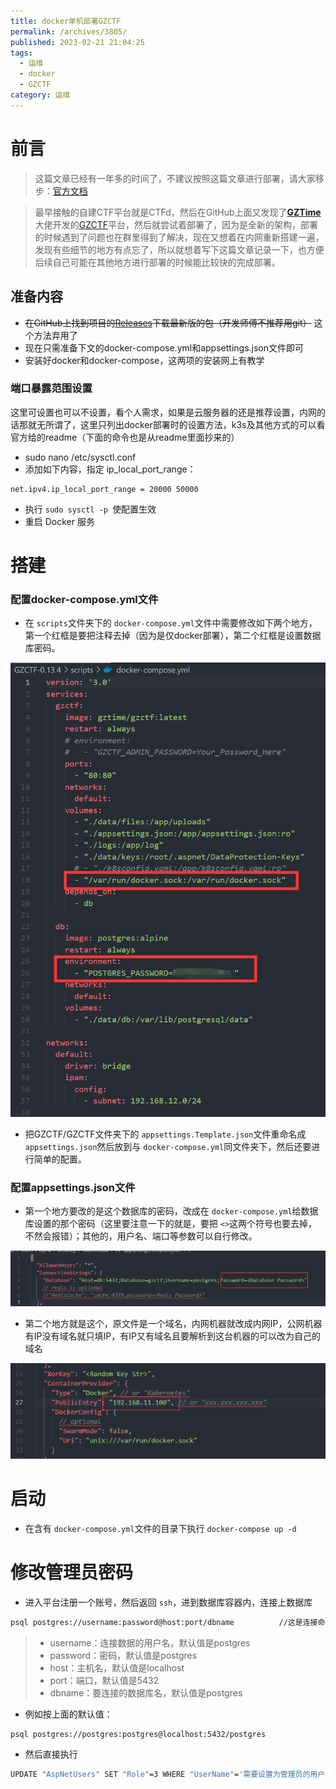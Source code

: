 ```yaml
---
title: docker单机部署GZCTF
permalink: /archives/3805/
published: 2023-02-21 21:04:25
tags: 
  - 运维
  - docker
  - GZCTF
category: 运维
---
```

# 前言

> 这篇文章已经有一年多的时间了，不建议按照这篇文章进行部署，请大家移步：[官方文档](https://gzctf.gzti.me/)

> 最早接触的自建CTF平台就是CTFd，然后在GitHub上面又发现了[**GZTime**](https://gztime.cc/)大佬开发的[GZCTF](https://github.com/GZTimeWalker/GZCTF)平台，然后就尝试着部署了，因为是全新的架构，部署的时候遇到了问题也在群里得到了解决，现在又想着在内网重新搭建一遍，发现有些细节的地方有点忘了，所以就想着写下这篇文章记录一下，也方便后续自己可能在其他地方进行部署的时候能比较快的完成部署。

## 准备内容

- ~~在GitHub上找到项目的[Releases](https://github.com/GZTimeWalker/GZCTF/releases)下载最新版的包（开发师傅不推荐用git）~~ 这个方法弃用了
- 现在只需准备下文的docker-compose.yml和appsettings.json文件即可
- 安装好docker和docker-compose，这两项的安装网上有教学

### 端口暴露范围设置

这里可设置也可以不设置，看个人需求，如果是云服务器的还是推荐设置，内网的话那就无所谓了，这里只列出docker部署时的设置方法，k3s及其他方式的可以看官方给的readme（下面的命令也是从readme里面抄来的）

- sudo nano /etc/sysctl.conf
- 添加如下内容，指定 ip_local_port_range：

```plain
net.ipv4.ip_local_port_range = 20000 50000
```

- 执行 `sudo sysctl -p `使配置生效
- 重启 Docker 服务

# 搭建

### 配置docker-compose.yml文件

- 在 `scripts`文件夹下的 `docker-compose.yml`文件中需要修改如下两个地方，第一个红框是要把注释去掉（因为是仅docker部署），第二个红框是设置数据库密码。

![image-20230418091416730](./images/image-20230418091416730.png)

- 把GZCTF/GZCTF文件夹下的 `appsettings.Template.json`文件重命名成 `appsettings.json`然后放到与 `docker-compose.yml`同文件夹下，然后还要进行简单的配置。

### 配置appsettings.json文件

- 第一个地方要改的是这个数据库的密码，改成在 `docker-compose.yml`给数据库设置的那个密码（这里要注意一下的就是，要把 `<>`这两个符号也要去掉，不然会报错）；其他的，用户名、端口等参数可以自行修改。

![image-20230221212130179](./images/image-20230221212130179.png)

- 第二个地方就是这个，原文件是一个域名，内网机器就改成内网IP，公网机器有IP没有域名就只填IP，有IP又有域名且要解析到这台机器的可以改为自己的域名

![image-20230221212547919](./images/image-20230221212547919.png)

# 启动

- 在含有 `docker-compose.yml`文件的目录下执行 `docker-compose up -d`

# 修改管理员密码

- 进入平台注册一个账号，然后返回 `ssh`，进到数据库容器内，连接上数据库

```bash
psql postgres://username:password@host:port/dbname			//这是连接命令
```

> - username：连接数据的用户名，默认值是postgres
> - password：密码，默认值是postgres
> - host：主机名，默认值是localhost
> - port：端口，默认值是5432
> - dbname：要连接的数据库名，默认值是postgres

- 例如按上面的默认值：

```bash
psql postgres://postgres:postgres@localhost:5432/postgres
```

- 然后直接执行

```bash
UPDATE "AspNetUsers" SET "Role"=3 WHERE "UserName"='需要设置为管理员的用户名';
```

